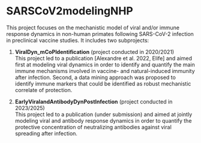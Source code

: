 # SARSCoV2modelingNHP

This project focuses on the mechanistic model of viral and/or immune response dynamics in non-human primates following SARS-CoV-2 infection in preclinical vaccine studies. 
It includes two subprojects: 

1. **ViralDyn_mCoPIdentification** (project conducted in 2020/2021)  
This project led to a publication [Alexandre et al. 2022, Elife] and aimed first at modeling viral dynamics in order to identify and quantify the main immune mechanisms involved in vaccine- and natural-induced immunity after infection.
Second, a data mining approach was proposed to identify immune markers that could be identified as robust mechanistic correlate of protection. 

2. **EarlyViralandAntibodyDynPostInfection** (project conducted in 2023/2025)  
This project led to a publication (under submission) and aimed at jointly modeling viral and antibody response dynamics in order to quantify the protective concentration of neutralizing antibodies against viral spreading after infection. 
